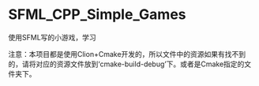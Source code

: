 # SFML_CPP_Simple_Games
使用SFML写的小游戏，学习

注意：本项目都是使用Clion+Cmake开发的，所以文件中的资源如果有找不到的，请将对应的资源文件放到‘cmake-build-debug’下。或者是Cmake指定的文件夹下。